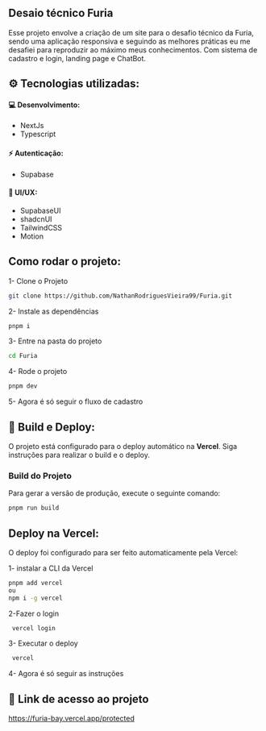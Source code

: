 ## Desaio técnico Furia

Esse projeto envolve a criação de um site para o desafio técnico da Furia, sendo uma aplicação responsiva e seguindo as melhores práticas eu me desafiei para reproduzir ao máximo meus conhecimentos. Com sistema de cadastro e login, landing page e ChatBot.

## ⚙️ Tecnologias utilizadas:

#### 💻 Desenvolvimento:

- NextJs
- Typescript

#### ⚡ Autenticação:

- Supabase

#### 💅 UI/UX:

- SupabaseUI
- shadcnUI
- TailwindCSS
- Motion

## Como rodar o projeto:

1- Clone o Projeto

```bash
git clone https://github.com/NathanRodriguesVieira99/Furia.git
```

2- Instale as dependências

```bash
pnpm i
```

3- Entre na pasta do projeto

```bash
cd Furia
```

4- Rode o projeto

```bash
pnpm dev
```


5- Agora é só seguir o fluxo de cadastro


## 🚀 Build e Deploy:

O projeto está configurado para o deploy automático na **Vercel**. Siga instruções para realizar o build e o deploy.

### **Build do Projeto**

Para gerar a versão de produção, execute o seguinte comando:

```bash
pnpm run build
```

## Deploy na Vercel:

O deploy foi configurado para ser feito automaticamente pela Vercel:

1- instalar a CLI da Vercel

```bash
pnpm add vercel
ou
npm i -g vercel
```

2-Fazer o login

```bash
 vercel login
```

3- Executar o deploy

```bash
 vercel
```

4- Agora é só seguir as instruções

## 🔎 Link de acesso ao projeto

https://furia-bay.vercel.app/protected

